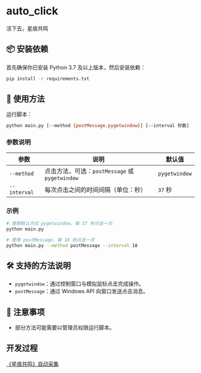 # auto_click

活下去，星痕共鸣

## 📦 安装依赖

首先确保你已安装 Python 3.7 及以上版本，然后安装依赖：

```bash
pip install -r requirements.txt
```

## 🚀 使用方法

运行脚本：

```bash
python main.py [--method {postMessage,pygetwindow}] [--interval 秒数]
```

### 参数说明

| 参数         | 说明                                           | 默认值        |
| ------------ | ---------------------------------------------- | ------------- |
| `--method`   | 点击方法，可选：`postMessage` 或 `pygetwindow` | `pygetwindow` |
| `--interval` | 每次点击之间的时间间隔（单位：秒）             | `37` 秒       |

### 示例

```bash
# 使用默认方式 pygetwindow，每 37 秒点击一次
python main.py

# 使用 postMessage，每 18 秒点击一次
python main.py --method postMessage --interval 18
```

## 🛠️ 支持的方法说明

- `pygetwindow`：通过控制窗口与模拟鼠标点击完成操作。
- `postMessage`：通过 Windows API 向窗口发送点击消息。

## 📝 注意事项

- 部分方法可能需要以管理员权限运行脚本。

## 开发过程

[《星痕共鸣》自动采集](https://xxfttkx.github.io/p/%E6%98%9F%E7%97%95%E5%85%B1%E9%B8%A3%E8%87%AA%E5%8A%A8%E9%87%87%E9%9B%86/)
